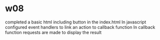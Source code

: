# w08
completed a basic html including button in the index.html
In javascript configured event handlers to link an action to callback function
In callback function requests are made to display the result